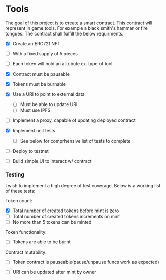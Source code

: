 # Tools

The goal of this project is to create a smart contract. This contract will represent in game tools. For example a black smith's hammar or fire tongues. The contract shall fulfill the below requirments. 

- [x] Create an ERC721 NFT
- [ ] With a fixed supply of 5 pieces
- [ ] Each token will hold an attribute ex. type of tool.
- [x] Contract must be pausable
- [x] Tokens must be burnable
- [x] Use a URI to point to external data
  - [ ] Must be able to update URI
  - [ ] Must use IPFS
- [ ] Implement a proxy, capable of updating deployed contract
- [x] Implement unit tests
  - [ ] See below for comprhensive list of tests to complete
- [ ] Deploy to testnet
- [ ] Build simple UI to interact w/ contract


### Testing

I wish to implement a high degree of test coverage. Below is a working list of these tests: 

Token count: 
- [x] Total number of created tokens before mint is zero
- [ ] Total number of created tokens increments on mint
- [ ] No more than 5 tokens can be minted

Token functionality:
- [ ] Tokens are able to be burnt

Contract mutability:
- [ ] Token contract is pauseable(pause/unpause funcs work as expected)

- [ ] URI can be updated after mint by owner